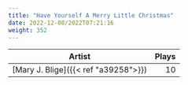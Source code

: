 ```yaml
---
title: "Have Yourself A Merry Little Christmas"
date: 2022-12-08/2022T07:21:16
weight: 352
---
```




 Artist | Plays 
----- | -----:
[Mary J. Blige]({{< ref "a39258">}}) | 10
